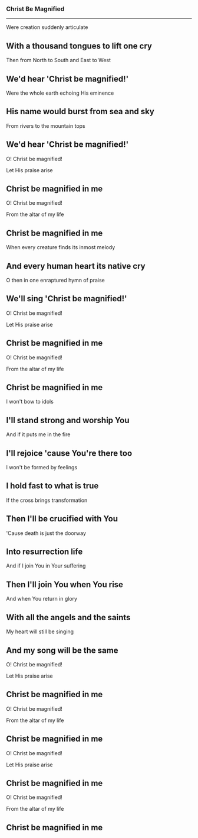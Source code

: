 ### Christ Be Magnified <!-- .element: class="lyrics" -->
---
Were creation suddenly articulate                           

With a thousand tongues to lift one cry
---
Then from North to South and East to West

We'd hear 'Christ be magnified!'
---
Were the whole earth echoing His eminence

His name would burst from sea and sky
---
From rivers to the mountain tops                

We'd hear 'Christ be magnified!'
---
O! Christ be magnified!

Let His praise arise

Christ be magnified in me
---
O! Christ be magnified!

From the altar of my life

Christ be magnified in me
---
When every creature finds its inmost melody              

And every human heart its native cry
---
O then in one enraptured hymn of praise             

We'll sing 'Christ be magnified!'
---
O! Christ be magnified!

Let His praise arise

Christ be magnified in me
---
O! Christ be magnified!

From the altar of my life

Christ be magnified in me
---
I won't bow to idols 

I'll stand strong and worship You 
---
And if it puts me in the fire

I'll rejoice 'cause You're there too
---
I won't be formed by feelings

I hold fast to what is true
---
If the cross brings transformation 

Then I'll be crucified with You
---
'Cause death is just the doorway

Into resurrection life
---
And if I join You in Your suffering 

Then I'll join You when You rise
---
And when You return in glory 

With all the angels and the saints 
---
My heart will still be singing

And my song will be the same
---
O! Christ be magnified!

Let His praise arise

Christ be magnified in me
---
O! Christ be magnified!

From the altar of my life

Christ be magnified in me
---
O! Christ be magnified!

Let His praise arise

Christ be magnified in me
---
O! Christ be magnified!

From the altar of my life

Christ be magnified in me
---
